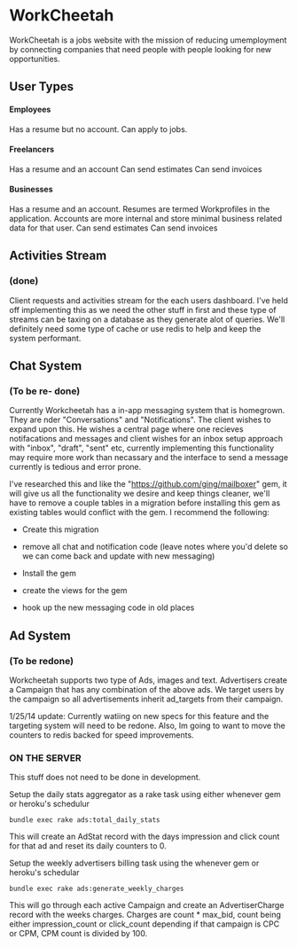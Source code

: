# WorkCheetah
WorkCheetah is a jobs website with the mission of reducing umemployment by connecting companies that need people with people looking for new opportunities.

## User Types

#### Employees

Has a resume but no account.
Can apply to jobs.

#### Freelancers

Has a resume and an account
Can send estimates
Can send invoices

#### Businesses

Has a resume and an account.
Resumes are termed Workprofiles in the application.
Accounts are more internal and store minimal business related data for that user.
Can send estimates
Can send invoices

## Activities Stream

### (done)

Client requests and activities stream for the each users dashboard. I've held off implementing this as we need the other stuff in first and these type of streams can be taxing on a database as they generate alot of queries. We'll definitely need some type of cache or use redis to help and keep the system performant.

## Chat System

### (To be re- done)

Currently Workcheetah has a in-app messaging system that is homegrown. They are nder "Conversations" and "Notifications". The client wishes to expand upon this. He wishes a central page where one recieves notifacations and messages and client wishes for an inbox setup approach with "inbox", "draft", "sent" etc, currently implementing this functionality may require more work than necassary and the interface to send a message currently is tedious and error prone. 

I've researched this and like the "https://github.com/ging/mailboxer" gem, it will give us all the functionality we desire and keep things cleaner, we'll have to remove a couple tables in a migration before installing this gem as existing tables would conflict with the gem. I recommend the following:

* Create this migration

* remove all chat and notification code (leave notes where you'd delete so we can come back and update with new messaging)

* Install the gem

* create the views for the gem

* hook up the new messaging code in old places

## Ad System

### (To be redone)

Workcheetah supports two type of Ads, images and text.
Advertisers create a Campaign that has any combination of the above ads. We target users by the campaign so all advertisements inherit
ad_targets from their campaign.

1/25/14 update: Currently watiing on new specs for this feature and the targeting system will need to be redone. Also, Im going to want to move the counters to redis backed for speed improvements.

### ON THE SERVER

This stuff does not need to be done in development.

Setup the daily stats aggregator as a rake task using either whenever gem or heroku's schedulur

    bundle exec rake ads:total_daily_stats

This will create an AdStat record with the days impression and click count for that ad and reset its daily counters to 0.

Setup the weekly advertisers billing task using the whenever gem or heroku's schedular

    bundle exec rake ads:generate_weekly_charges

This will go through each active Campaign and create an AdvertiserCharge record with the weeks charges. Charges are count * max_bid, count being either impression_count or click_count depending if that campaign is CPC or CPM, CPM count is divided by 100.